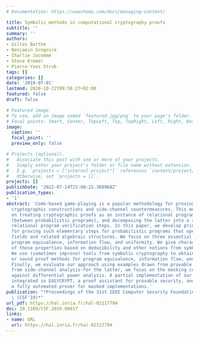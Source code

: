 ```yaml
---
# Documentation: https://wowchemy.com/docs/managing-content/

title: Symbolic methods in computational cryptography proofs
subtitle: ''
summary: ''
authors:
- Gilles Barthe
- Benjamin Grégoire
- Charlie Jacomme
- Steve Kremer
- Pierre-Yves Strub
tags: []
categories: []
date: '2019-07-01'
lastmod: 2020-10-22T09:58:27+02:00
featured: false
draft: false

# Featured image
# To use, add an image named `featured.jpg/png` to your page's folder.
# Focal points: Smart, Center, TopLeft, Top, TopRight, Left, Right, BottomLeft, Bottom, BottomRight.
image:
  caption: ''
  focal_point: ''
  preview_only: false

# Projects (optional).
#   Associate this post with one or more of your projects.
#   Simply enter your project's folder or file name without extension.
#   E.g. `projects = ["internal-project"]` references `content/project/deep-learning/index.md`.
#   Otherwise, set `projects = []`.
projects: []
publishDate: '2022-07-14T22:08:22.360968Z'
publication_types:
- '1'
abstract: 'Code-based game-playing is a popular methodology for proving security of
  cryptographic constructions and side-channel countermeasures. This methodology relies
  on treating cryptographic proofs as an instance of relational program verification
  (between probabilistic programs), and decomposing the latter into a series of elementary
  relational program verification steps. In this paper, we develop principled methods
  for proving such elementary steps for probabilistic programs that operate over finite
  fields and related algebraic structures. We focus on three essential properties:
  program equivalence, information flow, and uniformity. We give characterizations
  of these properties based on deducibility and other notions from symbolic cryptography.
  We use (sometimes improve) tools from symbolic cryptography to obtain decision procedures
  or sound proof methods for program equivalence, information flow, and uniformity.
  Finally, we evaluate our approach using examples drawn from provable security and
  from side-channel analysis-for the latter, we focus on the masking countermeasure
  against differential power analysis. A partial implementation of our approach is
  integrated in EASYCRYPT, a proof assistant for provable security, and in MASKVERIF,
  a fully automated prover for masked implementations.'
publication: "*Proceedings of the 31st IEEE Computer Security Foundations Symposium\
  \ (CSF'19)*"
url_pdf: https://hal.inria.fr/hal-02117794
doi: 10.1109/CSF.2019.00017
links:
- name: URL
  url: https://hal.inria.fr/hal-02117794
---
```


